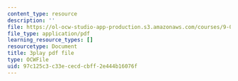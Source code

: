 ```yaml
---
content_type: resource
description: ''
file: https://ol-ocw-studio-app-production.s3.amazonaws.com/courses/9-00sc-introduction-to-psychology-fall-2011/97c125c3c33ececdcbff2e444b16076f_kD3CswjYb2E.pdf
file_type: application/pdf
learning_resource_types: []
resourcetype: Document
title: 3play pdf file
type: OCWFile
uid: 97c125c3-c33e-cecd-cbff-2e444b16076f
---
```

